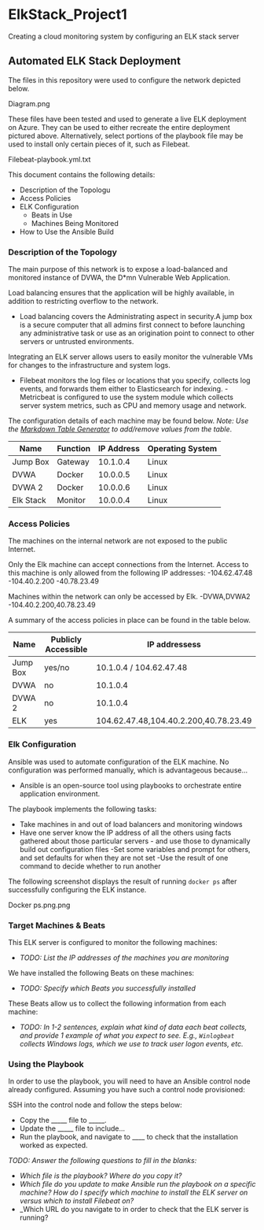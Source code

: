 # ElkStack_Project1
Creating a cloud monitoring system by configuring an ELK stack server
## Automated ELK Stack Deployment

The files in this repository were used to configure the network depicted below.

Diagram.png

These files have been tested and used to generate a live ELK deployment on Azure. They can be used to either recreate the entire deployment pictured above. Alternatively, select portions of the playbook file may be used to install only certain pieces of it, such as Filebeat.

  Filebeat-playbook.yml.txt

This document contains the following details:
- Description of the Topologu
- Access Policies
- ELK Configuration
  - Beats in Use
  - Machines Being Monitored
- How to Use the Ansible Build


### Description of the Topology

The main purpose of this network is to expose a load-balanced and monitored instance of DVWA, the D*mn Vulnerable Web Application.

Load balancing ensures that the application will be highly available, in addition to restricting overflow to the network.
- Load balancing covers the Administrating aspect in security.A jump box is a secure computer that all admins first connect to before launching any administrative task or use as an origination point to connect to other servers or untrusted environments.

Integrating an ELK server allows users to easily monitor the vulnerable VMs for changes to the infrastructure and system logs.
- Filebeat monitors the log files or locations that you specify, collects log events, and forwards them either to Elasticsearch for indexing.
-Metricbeat is configured to use the system module which collects server system metrics, such as CPU and memory usage and network.

The configuration details of each machine may be found below.
_Note: Use the [Markdown Table Generator](http://www.tablesgenerator.com/markdown_tables) to add/remove values from the table_.

| Name       | Function | IP Address | Operating System |
|------------|----------|------------|------------------|
| Jump Box   | Gateway  | 10.1.0.4   | Linux            |
| DVWA       | Docker   | 10.0.0.5   | Linux            |
| DVWA 2     | Docker   | 10.0.0.6   | Linux            |
| Elk Stack  | Monitor  | 10.0.0.4   | Linux            |

### Access Policies

The machines on the internal network are not exposed to the public Internet. 

Only the Elk machine can accept connections from the Internet. Access to this machine is only allowed from the following IP addresses:
-104.62.47.48
-104.40.2.200
-40.78.23.49

Machines within the network can only be accessed by Elk.
-DVWA,DVWA2
-104.40.2.200,40.78.23.49

A summary of the access policies in place can be found in the table below.

| Name     | Publicly Accessible | IP addressess                         |
|----------|---------------------|---------------------------------------|
| Jump Box | yes/no              | 10.1.0.4 / 104.62.47.48               |
| DVWA     | no                  | 10.1.0.4                              |
| DVWA 2   | no                  | 10.1.0.4                              |
| ELK      | yes                 | 104.62.47.48,104.40.2.200,40.78.23.49 |

### Elk Configuration

Ansible was used to automate configuration of the ELK machine. No configuration was performed manually, which is advantageous because...
- Ansible is an open-source tool using playbooks to orchestrate entire application environment.

The playbook implements the following tasks:
- Take machines in and out of load balancers and monitoring windows
- Have one server know the IP address of all the others using facts gathered about those particular servers - and use those to dynamically build out configuration files
-Set some variables and prompt for others, and set defaults for when they are not set
-Use the result of one command to decide whether to run another

The following screenshot displays the result of running `docker ps` after successfully configuring the ELK instance.

Docker ps.png.png

### Target Machines & Beats
This ELK server is configured to monitor the following machines:
- _TODO: List the IP addresses of the machines you are monitoring_

We have installed the following Beats on these machines:
- _TODO: Specify which Beats you successfully installed_

These Beats allow us to collect the following information from each machine:
- _TODO: In 1-2 sentences, explain what kind of data each beat collects, and provide 1 example of what you expect to see. E.g., `Winlogbeat` collects Windows logs, which we use to track user logon events, etc._

### Using the Playbook
In order to use the playbook, you will need to have an Ansible control node already configured. Assuming you have such a control node provisioned: 

SSH into the control node and follow the steps below:
- Copy the _____ file to _____.
- Update the _____ file to include...
- Run the playbook, and navigate to ____ to check that the installation worked as expected.

_TODO: Answer the following questions to fill in the blanks:_
- _Which file is the playbook? Where do you copy it?_
- _Which file do you update to make Ansible run the playbook on a specific machine? How do I specify which machine to install the ELK server on versus which to install Filebeat on?_
- _Which URL do you navigate to in order to check that the ELK server is running?


